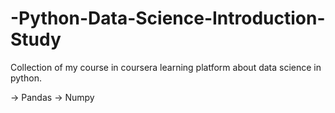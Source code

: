 # -Python-Data-Science-Introduction-Study
Collection of my course in coursera learning platform about data science in python.

-> Pandas
-> Numpy
